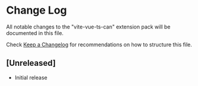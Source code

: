 # Change Log

All notable changes to the "vite-vue-ts-can" extension pack will be documented in this file.

Check [Keep a Changelog](http://keepachangelog.com/) for recommendations on how to structure this file.

## [Unreleased]

- Initial release
